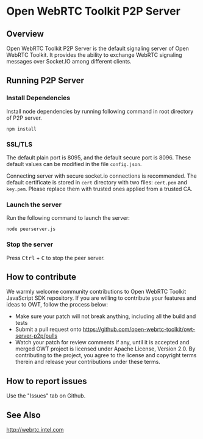 # Open WebRTC Toolkit P2P Server
## Overview
Open WebRTC Toolkit P2P Server is the default signaling server of Open WebRTC Toolkit. It provides the ability to exchange WebRTC signaling messages over Socket.IO among different clients.

## Running P2P Server
### Install Dependencies
Install node dependencies by running following command in root directory of P2P server.

```
npm install
```

### SSL/TLS
The default plain port is 8095, and the default secure port is 8096. These default values can be modified in the file `config.json`.

Connecting server with secure socket.io connections is recommended. The default certificate is stored in `cert` directory with two files: `cert.pem` and `key.pem`. Please replace them with  trusted ones applied from a trusted CA.

### Launch the server
Run the following command to launch the server:

```
node peerserver.js
```

### Stop the server
Press <kbd>Ctrl</kbd> + <kbd>C</kbd> to stop the peer server.

## How to contribute
We warmly welcome community contributions to Open WebRTC Toolkit JavaScript SDK repository. If you are willing to contribute your features and ideas to OWT, follow the process below:
- Make sure your patch will not break anything, including all the build and tests
- Submit a pull request onto https://github.com/open-webrtc-toolkit/owt-server-p2p/pulls
- Watch your patch for review comments if any, until it is accepted and merged
OWT project is licensed under Apache License, Version 2.0. By contributing to the project, you agree to the license and copyright terms therein and release your contributions under these terms.

## How to report issues
Use the "Issues" tab on Github.

## See Also
http://webrtc.intel.com
